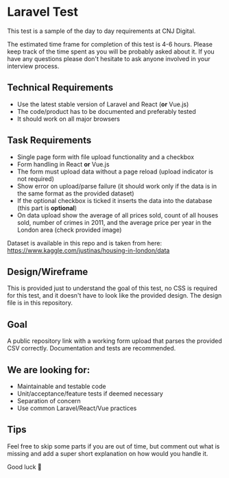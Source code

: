 # Laravel Test
This test is a sample of the day to day requirements at CNJ Digital.
  
The estimated time frame for completion of this test is 4-6 hours. Please keep track of the time spent as you will be probably asked about it. If you have any questions please don't hesitate to ask anyone involved in your interview process.

## Technical Requirements
 - Use the latest stable version of Laravel and React (**or** Vue.js)
 - The code/product has to be documented and preferably tested
 - It should work on all major browsers
 
## Task Requirements
 - Single page form with file upload functionality and a checkbox
 - Form handling in React **or** Vue.js
 - The form must upload data without a page reload (upload indicator is not required)
 - Show error on upload/parse failure (it should work only if the data is in the same format as the provided dataset)
 - If the optional checkbox is ticked it inserts the data into the database (this part is **optional**)
 - On data upload show the average of all prices sold, count of all houses sold, number of crimes in 2011, and the average price per year in the London area (check provided image)
 
Dataset is available in this repo and is taken from here: https://www.kaggle.com/justinas/housing-in-london/data
 
## Design/Wireframe
This is provided just to understand the goal of this test, no CSS is required for this test, and it doesn't have to look like the provided design. The design file is in this repository.

## Goal
A public repository link with a working form upload that parses the provided CSV correctly. Documentation and tests are recommended.

## We are looking for:
 - Maintainable and testable code
 - Unit/acceptance/feature tests if deemed necessary
 - Separation of concern
 - Use common Laravel/React/Vue practices

## Tips
Feel free to skip some parts if you are out of time, but comment out what is missing and add a super short explanation on how would you handle it.


Good luck 🙂
